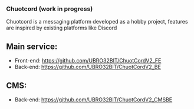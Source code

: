 ### Chuotcord (work in progress)
Chuotcord is a messaging platform developed as a hobby project, features are inspired by existing platforms like Discord 
## Main service:
+ Front-end: https://github.com/UBRO32BIT/ChuotCordV2_FE
+ Back-end: https://github.com/UBRO32BIT/ChuotCordV2_BE
## CMS:
+ Back-end: https://github.com/UBRO32BIT/ChuotCordV2_CMSBE
